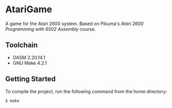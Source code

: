 # AtariGame

A game for the Atari 2600 system. Based on Pikuma's *Atari 2600 Programming with 6502 Assembly* course.

## Toolchain
- DASM 2.20.14.1
- GNU Make 4.2.1

## Getting Started
To compile the project, run the following command from the home directory:
```
$ make
```
